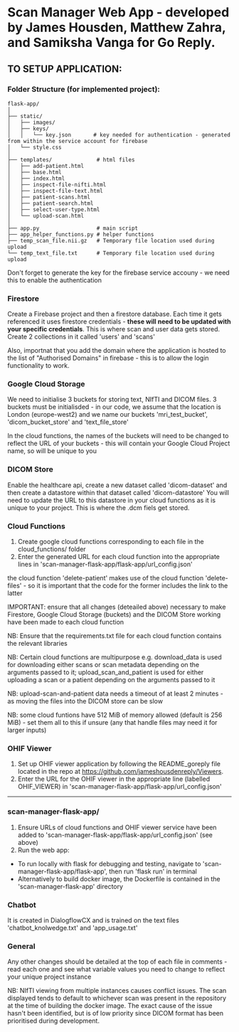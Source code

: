 # Scan Manager Web App - developed by James Housden, Matthew Zahra, and Samiksha Vanga for Go Reply.

## TO SETUP APPLICATION:

### Folder Structure (for implemented project):
```
flask-app/
│
├── static/
│   ├── images/
│   ├── keys/
│   │   └── key.json       # key needed for authentication - generated from within the service account for firebase
│   └── style.css
│
├── templates/              # html files
│   ├── add-patient.html
│   ├── base.html
│   ├── index.html
│   ├── inspect-file-nifti.html
│   ├── inspect-file-text.html
│   ├── patient-scans.html
│   ├── patient-search.html
│   ├── select-user-type.html
│   └── upload-scan.html
│
├── app.py                  # main script
├── app_helper_functions.py # helper functions
├── temp_scan_file.nii.gz   # Temporary file location used during upload
└── temp_text_file.txt      # Temporary file location used during upload
```
Don't forget to generate the key for the firebase service accouny - we need this to enable the authentication 

### Firestore
Create a Firebase project and then a firestore database. Each time it gets referenced it uses firestore credentials - **these will need to be updated with your specific credentials**. This is where scan and user data gets stored. 
Create 2 collections in it called 'users' and 'scans'

Also, importnat that you add the domain where the application is hosted to the list of "Authorised Domains" in firebase - this is to allow the login functionality to work.

### Google Cloud Storage
We need to initialise 3 buckets for storing text, NIfTI and DICOM files.
3 buckets must be initialisded - in our code, we assume that the location is London (europe-west2) and we name our buckets 'mri_test_bucket', 'dicom_bucket_store' and 'text_file_store'

In the cloud functions, the names of the buckets will need to be changed to reflect the URL of your buckets - this will contain your Google Cloud Project name, so will be unique to you

### DICOM Store
Enable the healthcare api, create a new dataset called 'dicom-dataset' and then create a datastore within that dataset called 'dicom-datastore'
You will need to update the URL to this datastore in your cloud functions as it is unique to your project.
This is where the .dcm fiels get stored.

### Cloud Functions
1) Create google cloud functions corresponding to each file in the cloud_functions/ folder
2) Enter the generated URL for each cloud function into the appropriate lines in 'scan-manager-flask-app/flask-app/url_config.json'

the cloud function 'delete-patient' makes use of the cloud function 'delete-files' - so it is important that the code for the former includes the link to the latter

IMPORTANT: ensure that all changes (deteailed above) necessary to make Firestore, Google Cloud Storage (buckets) and the DICOM Store working have been made to each cloud function

NB: Ensure that the requirements.txt file for each cloud function contains the relevant libraries

NB: Certain cloud functions are multipurpose e.g. download_data is used for downloading either scans or scan metadata depending on the arguments passed to it; upload_scan_and_patient is used for either uploading a scan or a patient depending on the arguments passed to it

NB: upload-scan-and-patient data needs a timeout of at least 2 minutes - as moving the files into the DICOM store can be slow

NB: some cloud funtions have 512 MiB of memory allowed (default is 256 MiB) - set them all to this if unsure (any that handle files may need it for larger inputs)

### OHIF Viewer
1) Set up OHIF viewer application by following the README_goreply file located in the repo at https://github.com/jameshousdenreply/Viewers. 
2) Enter the URL for the OHIF viewer in the appropriate line (labelled OHIF_VIEWER) in 'scan-manager-flask-app/flask-app/url_config.json'

---

### scan-manager-flask-app/
1) Ensure URLs of cloud functions and OHIF viewer service have been added to 'scan-manager-flask-app/flask-app/url_config.json' (see above)
2) Run the web app:
- To run locally with flask for debugging and testing, navigate to 'scan-manager-flask-app/flask-app', then run 'flask run' in terminal
- Alternatively to build docker image, the Dockerfile is contained in the 'scan-manager-flask-app' directory

### Chatbot
It is created in DialogflowCX and is trained on the text files 'chatbot_knolwedge.txt' and 'app_usage.txt'

### General
Any other changes should be detailed at the top of each file in comments - read each one and see what variable values you need to change to reflect your unique project instance

NB: NIfTI viewing from multiple instances causes conflict issues. The scan displayed tends to default to whichever scan was present in the repository at the time of building the docker image. The exact cause of the issue hasn't been identified, but is of low priority since DICOM format has been prioritised during development.
